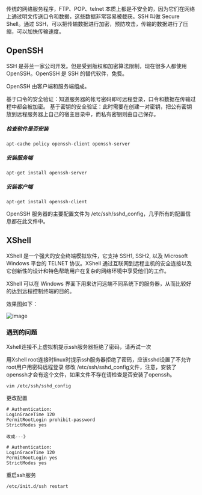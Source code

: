 传统的网络服务程序，FTP、POP、telnet 本质上都是不安全的，因为它们在网络上通过明文传送口令和数据，这些数据非常容易被截获。SSH 叫做 Secure Shell。通过 SSH，可以把传输数据进行加密，预防攻击，传输的数据进行了压缩，可以加快传输速度。

## OpenSSH

SSH 是芬兰一家公司开发。但是受到版权和加密算法限制，现在很多人都使用 OpenSSH。OpenSSH 是 SSH 的替代软件，免费。

OpenSSH 由客户端和服务端组成。

基于口令的安全验证：知道服务器的帐号密码即可远程登录，口令和数据在传输过程中都会被加密。
基于密钥的安全验证：此时需要在创建一对密钥，把公有密钥放到远程服务器上自己的宿主目录中，而私有密钥则由自己保存。
##### 检查软件是否安装


```
apt-cache policy openssh-client openssh-server
```

##### 安装服务端


```
apt-get install openssh-server
```

##### 安装客户端


```
apt-get install openssh-client
```

OpenSSH 服务器的主要配置文件为 /etc/ssh/sshd\_config，几乎所有的配置信息都在此文件中。

## XShell

XShell 是一个强大的安全终端模拟软件，它支持 SSH1, SSH2, 以及 Microsoft Windows 平台的 TELNET 协议。XShell 通过互联网到远程主机的安全连接以及它创新性的设计和特色帮助用户在复杂的网络环境中享受他们的工作。

XShell 可以在 Windows 界面下用来访问远端不同系统下的服务器，从而比较好的达到远程控制终端的目的。

效果图如下：

![image](https://note.youdao.com/yws/public/resource/c5be5802daf0385d18fbdfde57d959e9/xmlnote/F24A1C581B3C40B79238399A161453D9/715)

### 遇到的问题
Xshell连接不上虚拟机提示ssh服务器拒绝了密码，请再试一次

用Xshell root连接时linux时提示ssh服务器拒绝了密码，应该sshd设置了不允许root用户用密码远程登录 
修改 /etc/ssh/sshd_config文件，注意，安装了openssh才会有这个文件，如果文件不存在请检查是否安装了openssh。


```
vim /etc/ssh/sshd_config
```
更改配置
```
# Authentication:
LoginGraceTime 120
PermitRootLogin prohibit-password
StrictModes yes

改成---》

# Authentication:
LoginGraceTime 120
PermitRootLogin yes
StrictModes yes
```
重启ssh服务
```
/etc/init.d/ssh restart
```



